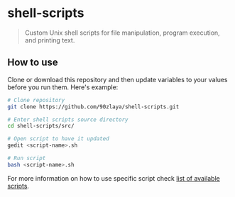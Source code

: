 # shell-scripts
> Custom Unix shell scripts for file manipulation, program execution, and printing text.

## How to use
Clone or download this repository and then update variables to your values before you run them. Here's example:

```bash
# Clone repository
git clone https://github.com/90zlaya/shell-scripts.git

# Enter shell scripts source directory
cd shell-scripts/src/

# Open script to have it updated
gedit <script-name>.sh

# Run script
bash <script-name>.sh
```

For more information on how to use specific script check [list of available scripts].

[list of available scripts]: src/README.md#list-of-available-scripts
